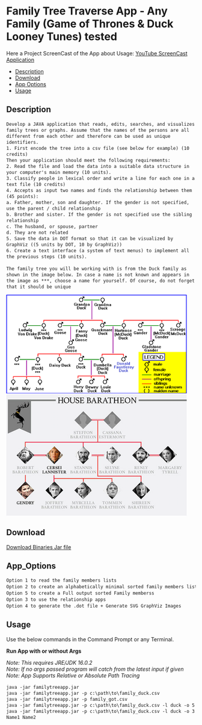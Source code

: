 # Family Tree Traverse App - Any Family (Game of Thrones & Duck Looney Tunes) tested

Here a Project ScreenCast of the App about Usage: [YouTube ScreenCast Application](https://youtu.be/Uo_C_LJLYE0)

<!-- TOC depthFrom:2 depthTo:6 withLinks:1 updateOnSave:1 orderedList:0 -->

- [Description](#description)
- [Download](#download)
- [App Options](#app_options)
- [Usage](#usage)

<!-- /TOC -->

## Description

```
Develop a JAVA application that reads, edits, searches, and visualizes family trees or graphs. Assume that the names of the persons are all different from each other and therefore can be used as unique identifiers.
1. First encode the tree into a csv file (see below for example) (10 credits)
Then your application should meet the following requirements:
2. Read the file and load the data into a suitable data structure in your computer's main memory (10 units).
3. Classify people in lexical order and write a line for each one in a text file (10 credits)
4. Accepts as input two names and finds the relationship between them (45 points):
a. Father, mother, son and daughter. If the gender is not specified, use the parent / child relationship
b. Brother and sister. If the gender is not specified use the sibling relationship
c. The husband, or spouse, partner
d. They are not related
5. Save the data in DOT format so that it can be visualized by GraphViz ((5 units by DOT, 10 by GraphViz))
6. Create a text interface (a system of text menus) to implement all the previous steps (10 units).

The family tree you will be working with is from the Duck family as shown in the image below. In case a name is not known and appears in the image as ***, choose a name for yourself. Of course, do not forget that it should be unique
```

<img src="resources/FamilyTreeImages/Duck.png" width="480">
<img src="resources/FamilyTreeImages/GameOfThrones.png" width="480">

## Download

[Download Binaries Jar file](https://github.com/JotunMichael/Data-Structures-Algorithms/releases/tag/v0.1)

## App_Options

```bash
Option 1 to read the family members lists
Option 2 to create an alphabetically minimal sorted family members lists
Option 5 to create a Full output sorted Family memberss
Option 3 to use the relationship apps
Option 4 to generate the .dot file + Generate SVG GraphViz Images
```

## Usage

Use the below commands in the Command Prompt or any Terminal.

**Run App with or without Args**

*Note: This requires JRE/JDK 16.0.2*\
*Note: If no args passed program will catch from the latest input if given*\
*Note: App Supports Relative or Absolute Path Tracing*

```
java -jar familytreeapp.jar
java -jar familytreeapp.jar -p c:\path\to\family_duck.csv
java -jar familytreeapp.jar -p family_got.csv
java -jar familytreeapp.jar -p c:\path\to\family_duck.csv -l duck -o 5
java -jar familytreeapp.jar -p c:\path\to\family_duck.csv -l duck -o 3 Name1 Name2
```
